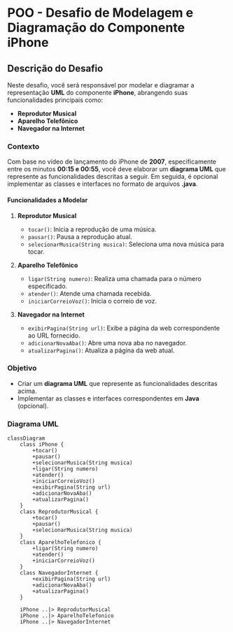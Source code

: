 # POO - Desafio de Modelagem e Diagramação do Componente iPhone

## Descrição do Desafio

Neste desafio, você será responsável por modelar e diagramar a representação **UML** do componente **iPhone**, abrangendo suas funcionalidades principais como:

- **Reprodutor Musical**
- **Aparelho Telefônico**
- **Navegador na Internet**

### Contexto

Com base no vídeo de lançamento do iPhone de **2007**, especificamente entre os minutos **00:15 e 00:55**, você deve elaborar um **diagrama UML** que represente as funcionalidades descritas a seguir. Em seguida, é opcional implementar as classes e interfaces no formato de arquivos **.java**.

#### Funcionalidades a Modelar

1. **Reprodutor Musical**
    - `tocar()`: Inicia a reprodução de uma música.
    - `pausar()`: Pausa a reprodução atual.
    - `selecionarMusica(String musica)`: Seleciona uma nova música para tocar.

2. **Aparelho Telefônico**
    - `ligar(String numero)`: Realiza uma chamada para o número especificado.
    - `atender()`: Atende uma chamada recebida.
    - `iniciarCorreioVoz()`: Inicia o correio de voz.

3. **Navegador na Internet**
    - `exibirPagina(String url)`: Exibe a página da web correspondente ao URL fornecido.
    - `adicionarNovaAba()`: Abre uma nova aba no navegador.
    - `atualizarPagina()`: Atualiza a página da web atual.

### Objetivo

- Criar um **diagrama UML** que represente as funcionalidades descritas acima.
- Implementar as classes e interfaces correspondentes em **Java** (opcional).

### Diagrama UML

```mermaid
classDiagram
    class iPhone {
        +tocar()
        +pausar()
        +selecionarMusica(String musica)
        +ligar(String numero)
        +atender()
        +iniciarCorreioVoz()
        +exibirPagina(String url)
        +adicionarNovaAba()
        +atualizarPagina()
    }
    class ReprodutorMusical {
        +tocar()
        +pausar()
        +selecionarMusica(String musica)
    }
    class AparelhoTelefonico {
        +ligar(String numero)
        +atender()
        +iniciarCorreioVoz()
    }
    class NavegadorInternet {
        +exibirPagina(String url)
        +adicionarNovaAba()
        +atualizarPagina()
    }

    iPhone ..|> ReprodutorMusical
    iPhone ..|> AparelhoTelefonico
    iPhone ..|> NavegadorInternet